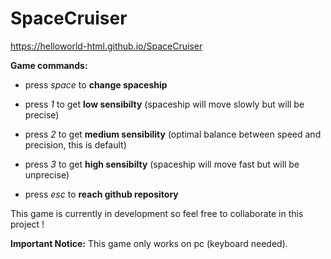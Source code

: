# SpaceCruiser
https://helloworld-html.github.io/SpaceCruiser

**Game commands:**

 - press *space* to **change spaceship**
 
 - press *1* to get **low sensibilty** (spaceship will move slowly but will be precise)
 
 - press *2* to get **medium sensibility** (optimal balance between speed and precision, this is default)
 
 - press *3* to get **high sensibilty** (spaceship will move fast but will be unprecise)
 
 - press *esc* to **reach github repository**
 
This game is currently in development so feel free to collaborate in this project !
 
**Important Notice:** This game only works on pc (keyboard needed).
 

